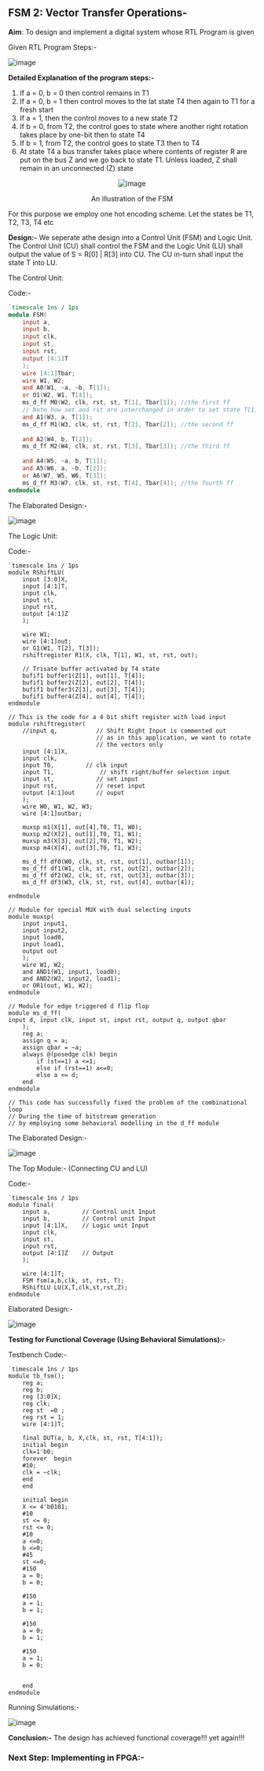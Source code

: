## FSM 2: Vector Transfer Operations-

<b>Aim</b>: To design and implement a digital system whose RTL Program is given

Given RTL Program Steps:-

![image](https://github.com/aryapandit200408/FSMs_in_Verilog/assets/115896451/d356c282-49a5-4180-91ea-6fea8b7ad79e)

<b>Detailed Explanation of the program steps:-</b>
1. If a = 0, b = 0 then control remains in T1
2. If a = 0, b = 1 then control moves to the lat state T4 then again to T1 for a fresh start
3. If a = 1, then the control moves to a new state T2
4. If b = 0, from T2, the control goes to state where another right rotation takes place by one-bit then to state T4
5. If b = 1, from T2, the control goes to state T3 then to T4
5. At state T4 a bus transfer takes place where contents of register R are put on the bus Z and we go back to state T1. Unless loaded, Z shall remain in an unconnected (Z) state

<div align="center">
  
![image](https://github.com/aryapandit200408/FSMs_in_Verilog/assets/115896451/39f6f319-fe02-4838-b3d0-6a80745ac281)


An illustration of the FSM
</div>

For this purpose we employ one hot encoding scheme. Let the states be T1, T2, T3, T4 etc

<b>Design:-</b>
We seperate athe design into a Control Unit (FSM) and Logic Unit. The Control Unit (CU) shall control the FSM and the Logic Unit (LU) shall output the value of S = R[0] | R[3] into CU. The CU in-turn shall input the state T into LU.

The Control Unit:

Code:-
```verilog
`timescale 1ns / 1ps
module FSM(
    input a,
    input b,
    input clk,
    input st,
    input rst,
    output [4:1]T
    );
    wire [4:1]Tbar;
    wire W1, W2;
    and A0(W1, ~a, ~b, T[1]);    
    or O1(W2, W1, T[4]);
    ms_d_ff M0(W2, clk, rst, st, T[1], Tbar[1]); //the first ff
    // Note how set and rst are interchanged in order to set state T[1]
    and A1(W3, a, T[1]); 
    ms_d_ff M1(W3, clk, st, rst, T[2], Tbar[2]); //the second ff
    
    and A2(W4, b, T[2]);
    ms_d_ff M2(W4, clk, st, rst, T[3], Tbar[3]); //the third ff
    
    and A4(W5, ~a, b, T[1]);
    and A5(W6, a, ~b, T[2]);
    or A6(W7, W5, W6, T[3]);
    ms_d_ff M3(W7, clk, st, rst, T[4], Tbar[4]); //the fourth ff
endmodule
```

The Elaborated Design:-

![image](https://github.com/aryapandit200408/FSMs_in_Verilog/assets/115896451/40bb3344-7987-4bec-b726-d434328b5980)



The Logic Unit:

Code:-
```
`timescale 1ns / 1ps
module RShiftLU(
    input [3:0]X,
    input [4:1]T,
    input clk,
    input st,
    input rst,
    output [4:1]Z
    );
    
    wire W1;
    wire [4:1]out;
    or G1(W1, T[2], T[3]);
    rshiftregister R1(X, clk, T[1], W1, st, rst, out);

    // Trisate buffer activated by T4 state
    bufif1 buffer1(Z[1], out[1], T[4]);    
    bufif1 buffer2(Z[2], out[2], T[4]);
    bufif1 buffer3(Z[3], out[3], T[4]);
    bufif1 buffer4(Z[4], out[4], T[4]);
endmodule

// This is the code for a 4 bit shift register with load input
module rshiftregister(
    //input q,           // Shift Right Input is commented out
                         // as in this application, we want to rotate
                         // the vectors only
    input [4:1]X,
    input clk,  
    input T0,         // clk input  
    input T1,             // shift right/buffer selection input
    input st,            // set input
    input rst,           // reset input
    output [4:1]out      // ouput
    );
    wire W0, W1, W2, W3;
    wire [4:1]outbar;
    
  	muxsp m1(X[1], out[4],T0, T1, W0);  
  	muxsp m2(X[2], out[1],T0, T1, W1);
  	muxsp m3(X[3], out[2],T0, T1, W2);
  	muxsp m4(X[4], out[3],T0, T1, W3);
        
    ms_d_ff df0(W0, clk, st, rst, out[1], outbar[1]);
    ms_d_ff df1(W1, clk, st, rst, out[2], outbar[2]);
    ms_d_ff df2(W2, clk, st, rst, out[3], outbar[3]);
    ms_d_ff df3(W3, clk, st, rst, out[4], outbar[4]);
    
endmodule

// Module for special MUX with dual selecting inputs
module muxsp( 
    input input1,
    input input2,
    input load0,
    input load1,
    output out
    );
    wire W1, W2;
    and AND1(W1, input1, load0);
    and AND2(W2, input2, load1);
    or OR1(out, W1, W2);
endmodule

// Module for edge triggered d flip flop
module ms_d_ff(
input d, input clk, input st, input rst, output q, output qbar
    );
    reg a;
    assign q = a;
    assign qbar = ~a;
    always @(posedge clk) begin
        if (st==1) a <=1;
        else if (rst==1) a<=0;
        else a <= d; 
    end
endmodule

// This code has successfully fixed the problem of the combinational loop
// During the time of bitstream generation
// by employing some behavioral modelling in the d_ff module

```
The Elaborated Design:-

![image](https://github.com/aryapandit200408/FSMs_in_Verilog/assets/115896451/b19a5fb0-d20f-4d0a-abcb-b2e6793c6840)


The Top Module:- (Connecting CU and LU)

Code:-
```
`timescale 1ns / 1ps
module final(
    input a,         // Control unit Input
    input b,         // Control unit Input
    input [4:1]X,    // Logic unit Input
    input clk,
    input st,
    input rst,
    output [4:1]Z    // Output
    );
    
    wire [4:1]T;
    FSM fsm(a,b,clk, st, rst, T);
    RShiftLU LU(X,T,clk,st,rst,Z); 
endmodule

```

Elaborated Design:-

![image](https://github.com/aryapandit200408/FSMs_in_Verilog/assets/115896451/0f7db5da-5f45-4e55-8821-efd16f1b2170)


<b>Testing for Functional Coverage (Using Behavioral Simulations):-</b>

Testbench Code:-

```
`timescale 1ns / 1ps
module tb_fsm();
    reg a;
    reg b;
    reg [3:0]X;
    reg clk;
    reg st  =0 ;
    reg rst = 1;
    wire [4:1]T;
    
    final DUT(a, b, X,clk, st, rst, T[4:1]);
    initial begin
    clk=1'b0;
    forever  begin  
    #10; 
    clk = ~clk;
    end
    end

    initial begin
    X <= 4'b0101; 
    #10  
    st <= 0;
    rst <= 0;
    #10
    a <=0;
    b <=0;
    #45
    st <=0;
    #150  
    a = 0;
    b = 0;
    
    #150
    a = 1;
    b = 1;
    
    #150
    a = 0;
    b = 1;
    
    #150
    a = 1;
    b = 0;
    
    
    end
endmodule
```

Running Simulations:-

![image](https://github.com/aryapandit200408/FSMs_in_Verilog/assets/115896451/da34e588-b8bb-4ec1-aa8a-fcb7798218b6)


<b>Conclusion:-</b> The design has achieved functional coverage!!! yet again!!!

### Next Step: Implementing in FPGA:-


